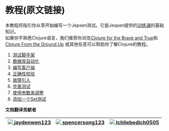 # 教程\(原文链接\)

本教程将指引你从零开始编写一个Jepsen测试。它是Jespen提供的[训练课](https://jepsen.io/services#training)的基础知识。  
如果你不熟悉Clojure语言，我们推荐你浏览[Clojure for the Brave and True](https://www.braveclojure.com/)和 [Clojure From the Ground Up](https://aphyr.com/posts/301-clojure-from-the-ground-up-welcome) 或其他任意可以帮助你了解Clojure的教程。

1. [测试脚手架](https://github.com/jaydenwen123/jepsen/blob/main/doc/cn_tutorial/01-cn-scaffolding.md)  
2. [数据库自动化](https://github.com/jaydenwen123/jepsen/blob/main/doc/cn_tutorial/02-cn-db.md)  
3. [编写客户端](https://github.com/jaydenwen123/jepsen/blob/main/doc/cn_tutorial/03-cn-client.md)  
4. [正确性校验](https://github.com/jaydenwen123/jepsen/blob/main/doc/cn_tutorial/04-cn-checker.md)  
5. [故障引入](https://github.com/jaydenwen123/jepsen/blob/main/doc/cn_tutorial/05-cn-nemesis.md)  
6. [完善测试](https://github.com/jaydenwen123/jepsen/blob/main/doc/cn_tutorial/06-cn-refining.md)  
7. [使用参数来调整](https://github.com/jaydenwen123/jepsen/blob/main/doc/cn_tutorial/07-cn-parameters.md)  
8. [添加一个Set测试](https://github.com/jaydenwen123/jepsen/blob/main/doc/cn_tutorial/08-cn-set.md)  

**文档翻译贡献者**

| [![](https://avatars.githubusercontent.com/u/38454179?v=4?s=100) **jaydenwen123**](https://github.com/jaydenwen123) | [![](https://avatars.githubusercontent.com/u/24241577?v=4?s=100) **spencersong123**](https://github.com/spencersong123) | [![](https://avatars.githubusercontent.com/u/34001982?v=4?s=100) **Ichliebedich0505**](https://github.com/Ichliebedich0505) |
| :---: | :---: | :---: |




